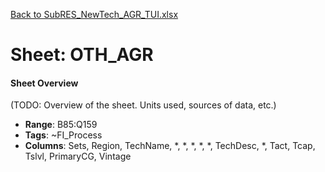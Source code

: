 [Back to SubRES_NewTech_AGR_TUI.xlsx](README.md)

# Sheet: OTH_AGR

#### Sheet Overview

(TODO: Overview of the sheet. Units used, sources of data, etc.)

- **Range**: B85:Q159
- **Tags**: ~FI_Process
- **Columns**: Sets, Region, TechName, *, *, *, *, *, TechDesc, *, Tact, Tcap, Tslvl, PrimaryCG, Vintage


